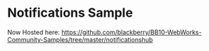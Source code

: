 # Notifications Sample

Now Hosted here: https://github.com/blackberry/BB10-WebWorks-Community-Samples/tree/master/notificationshub